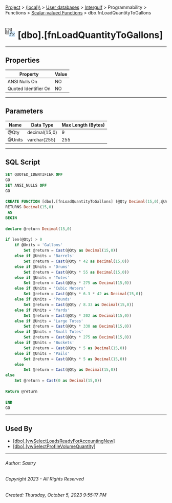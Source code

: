 #### 

[Project](../../../../../../index.md) > [(local)\\](../../../../../index.md) > [User databases](../../../../index.md) > [Intergulf](../../../index.md) > Programmability > Functions > [Scalar-valued Functions](Scalar-valued_Functions.md) > dbo.fnLoadQuantityToGallons

# ![Scalar-valued Functions](../../../../../../Images/Function_Scalar32.png) [dbo].[fnLoadQuantityToGallons]

---

## <a name="#properties"></a>Properties

| Property | Value |
|---|---|
| ANSI Nulls On | NO |
| Quoted Identifier On | NO |


---

## <a name="#parameters"></a>Parameters

| Name | Data Type | Max Length (Bytes) |
|---|---|---|
| @Qty | decimal(15,0) | 9 |
| @Units | varchar(255) | 255 |


---

## <a name="#sqlscript"></a>SQL Script

```sql
SET QUOTED_IDENTIFIER OFF
GO
SET ANSI_NULLS OFF
GO

CREATE FUNCTION [dbo].[fnLoadQuantityToGallons] (@Qty Decimal(15,0),@Units varchar(255))  
RETURNS Decimal(15,0)
 AS  
BEGIN 

declare @return Decimal(15,0)

if len(@Qty) > 0
	if @Units = 'Gallons'
		Set @return = Cast(@Qty as Decimal(15,0))
	else if @Units = 'Barrels'
		Set @return = Cast(@Qty * 42 as Decimal(15,0))
	else if @Units = 'Drums'
		Set @return = Cast(@Qty * 55 as Decimal(15,0))
	else if @Units = 'Totes'
		Set @return = Cast(@Qty * 275 as Decimal(15,0))
	else if @Units = 'Cubic Meters'
		Set @return = Cast(@Qty * 6.3 * 42 as Decimal(15,0))
	else if @Units = 'Pounds'
		Set @return = Cast(@Qty / 8.33 as Decimal(15,0))
	else if @Units = 'Yards'
		Set @return = Cast(@Qty * 202 as Decimal(15,0))
	else if @Units = 'Large Totes'
		Set @return = Cast(@Qty * 330 as Decimal(15,0))
	else if @Units = 'Small Totes'
		Set @return = Cast(@Qty * 275 as Decimal(15,0))
	else if @Units = 'Buckets'
		Set @return = Cast(@Qty * 5 as Decimal(15,0))
	else if @Units = 'Pails'
		Set @return = Cast(@Qty * 5 as Decimal(15,0))
	else
		Set @return = Cast(@Qty as Decimal(15,0))
else
	Set @return = Cast(0 as Decimal(15,0))

Return @return

END
GO

```


---

## <a name="#usedby"></a>Used By

* [[dbo].[vwSelectLoadsReadyForAccountingNew]](../../../Views/dbo_vwSelectLoadsReadyForAccountingNew.md)
* [[dbo].[vwSelectProfileVolumeQuantity]](../../../Views/dbo_vwSelectProfileVolumeQuantity.md)


---

###### Author:  Sastry

###### Copyright 2023 - All Rights Reserved

###### Created: Thursday, October 5, 2023 9:55:17 PM

